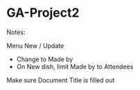 # GA-Project2

Notes:

Menu New / Update

- Change to Made by
- On New dish, limit Made by to Attendees

Make sure Document Title is filled out
